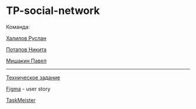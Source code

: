 # TP-social-network

Команда:

[Халилов Руслан](https://github.com/LordOfTheApples123)

[Потапов Никита](https://github.com/Nikita-hubn)

[Мишакин Павел](https://github.com/mishakinGIT)



---

[Техническое задание](https://docs.google.com/document/d/1dCidw0BKT6ENZFLSdbEDpxPtKg3KqdkvsyAnTp_CpGU/edit?usp=sharing)

[Figma](https://www.figma.com/file/WVUgSzo3tYtN9jqK1H5m4I/Untitled?node-id=0-1&t=HyA5iGcAf7c3CrWk-0) - user story

[TaskMeister](https://www.meistertask.com/app/project/2DzcAyLT/tp-sots-set)
